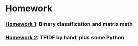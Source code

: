 # Homework

### [Homework 1](homework1.qmd): Binary classification and matrix math
### [Homework 2](homework2.qmd): TFIDF by hand, plus some Python